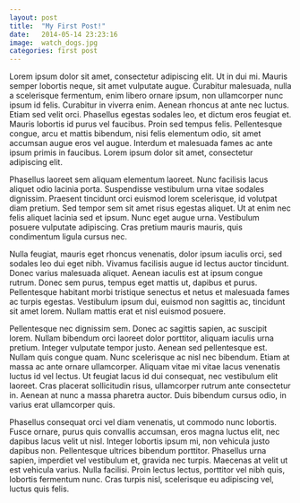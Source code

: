 ```yaml
---
layout: post
title:  "My First Post!"
date:   2014-05-14 23:23:16
image:  watch_dogs.jpg
categories: first post
---
```


<p>
Lorem ipsum dolor sit amet, consectetur adipiscing elit. Ut in dui mi. Mauris semper lobortis neque, sit amet vulputate augue. Curabitur malesuada, nulla a scelerisque fermentum, enim libero ornare ipsum, non ullamcorper nunc ipsum id felis. Curabitur in viverra enim. Aenean rhoncus at ante nec luctus. Etiam sed velit orci. Phasellus egestas sodales leo, et dictum eros feugiat et. Mauris lobortis id purus vel faucibus. Proin sed tempus felis. Pellentesque congue, arcu et mattis bibendum, nisi felis elementum odio, sit amet accumsan augue eros vel augue. Interdum et malesuada fames ac ante ipsum primis in faucibus. Lorem ipsum dolor sit amet, consectetur adipiscing elit.
</p><p>
Phasellus laoreet sem aliquam elementum laoreet. Nunc facilisis lacus aliquet odio lacinia porta. Suspendisse vestibulum urna vitae sodales dignissim. Praesent tincidunt orci euismod lorem scelerisque, id volutpat diam pretium. Sed tempor sem sit amet risus egestas aliquet. Ut at enim nec felis aliquet lacinia sed et ipsum. Nunc eget augue urna. Vestibulum posuere vulputate adipiscing. Cras pretium mauris mauris, quis condimentum ligula cursus nec.
</p><p>
Nulla feugiat, mauris eget rhoncus venenatis, dolor ipsum iaculis orci, sed sodales leo dui eget nibh. Vivamus facilisis augue id lectus auctor tincidunt. Donec varius malesuada aliquet. Aenean iaculis est at ipsum congue rutrum. Donec sem purus, tempus eget mattis ut, dapibus et purus. Pellentesque habitant morbi tristique senectus et netus et malesuada fames ac turpis egestas. Vestibulum ipsum dui, euismod non sagittis ac, tincidunt sit amet lorem. Nullam mattis erat et nisl euismod posuere.
</p><p>
Pellentesque nec dignissim sem. Donec ac sagittis sapien, ac suscipit lorem. Nullam bibendum orci laoreet dolor porttitor, aliquam iaculis urna pretium. Integer vulputate tempor justo. Aenean sed pellentesque est. Nullam quis congue quam. Nunc scelerisque ac nisl nec bibendum. Etiam at massa ac ante ornare ullamcorper. Aliquam vitae mi vitae lacus venenatis luctus id vel lectus. Ut feugiat lacus id dui consequat, nec vestibulum elit laoreet. Cras placerat sollicitudin risus, ullamcorper rutrum ante consectetur in. Aenean at nunc a massa pharetra auctor. Duis bibendum cursus odio, in varius erat ullamcorper quis.
</p><p>
Phasellus consequat orci vel diam venenatis, ut commodo nunc lobortis. Fusce ornare, purus quis convallis accumsan, eros magna luctus elit, nec dapibus lacus velit ut nisl. Integer lobortis ipsum mi, non vehicula justo dapibus non. Pellentesque ultrices bibendum porttitor. Phasellus urna sapien, imperdiet vel vestibulum et, gravida nec turpis. Maecenas at velit ut est vehicula varius. Nulla facilisi. Proin lectus lectus, porttitor vel nibh quis, lobortis fermentum nunc. Cras turpis nisl, scelerisque eu adipiscing vel, luctus quis felis. 
</p>